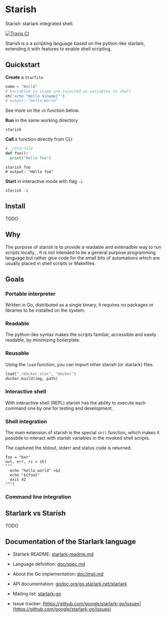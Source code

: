 
# Starish

Starish: starlark integrated shell.

[![Travis CI](https://travis-ci.org/kassybas/starish.svg?branch=master)](https://travis-ci.org/kassybas/starish)

Starish is a a scripting language based on the python-like starlark, extending it with features to enable shell scripting.

## Quickstart

**Create** a `Starfile`

```py 
name = "World"
# Variables in scope are injected as variables to shell
sh('echo "Hello ${name}"')
# output: "Hello World"
```

See more on the `sh` function below.

**Run** in the same working directory

``` shell
starish
```

**Call** a function directly from CLI

```py 
# ./Starfile
def foo():
  print("Hello foo")
```

``` shell
starish foo
# output: "Hello foo"
```

**Start** in interactive mode with flag `-i`

``` shell
starish -i
```

## Install

TODO

## Why

The purpose of starish is to provide a readable and extenadble way to run scripts locally, . 
It is not intended to be a general purpose programming language but rather glue code for the small bits of automations which are usually placed in shell scripts or Makefiles.

## Goals

### Portable interpreter

Written in Go, distributed as a single binary, it requires no packages or libraries to be installed on the system.


### Readable

The python-like syntax makes the scripts familiar, accessible and easily readable, by minimizing boilerplate.

### Reusable

Using the `load` function, you can import other starish (or starlark) files.

``` python
load("./docker.star", "docker")
docker.build(img, path)
```

### Interactive shell

With interactive shell (REPL) starish has the ability to execute each command one by one for testing and development.

### Shell integration

The main extension of starish is the special `sh()` function, which makes it possbile to interact with starish variables in the invoked shell scripts.

The captured the stdout, stderr and status code is returned.

```
foo = "bar"
out, err, rc = sh(
"""
  echo "hello world" >&2
  echo "${foo}"
  exit 42
""")
```

### Command line integration

## Starlark vs Starish

TODO




## Documentation of the Starlark language

* Starlark README: [starlark-readme.md](./starlark-readme.md)

* Language definition: [doc/spec.md](doc/spec.md)

* About the Go implementation: [doc/impl.md](doc/impl.md)

* API documentation: [godoc.org/go.starlark.net/starlark](https://godoc.org/go.starlark.net/starlark)

* Mailing list: [starlark-go](https://groups.google.com/forum/#!forum/starlark-go)

* Issue tracker: [https://github.com/google/starlark-go/issues](https://github.com/google/starlark-go/issues)
